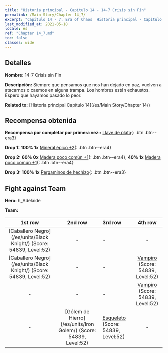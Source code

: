 ```yaml
---
title: "Historia principal - Capítulo 14 - 14-7 Crisis sin Fin"
permalink: /Main Story/Chapter 14_7/
excerpt: "Capítulo 14 - 7. Era of Chaos  Historia principal - Capítulo 14_7. 14-7 Crisis sin Fin"
last_modified_at: 2021-05-18
locale: es
ref: "Chapter 14_7.md"
toc: false
classes: wide
---
```


## Detalles

 **Nombre:** 14-7 Crisis sin Fin

 **Descripción:** Siempre que pensamos que nos han dejado en paz, vuelven a atacarnos o caemos en alguna trampa. Los hombres están exhaustos. Espero que hayamos pasado lo peor.

 **Related to:** [Historia principal Capítulo 14](/es/Main Story/Chapter 14/)

## Recompensa obtenida

 **Recompensa por completar por primera vez::** [Llave de plata](/ItemsES/con_693/){: .btn .btn--era3}

 **Drop 1:** **100% 1x** [Mineral épico +2](/ItemsES/mat_47/){: .btn .btn--era4}

 **Drop 2:** **60% 0x** [Madera poco común +1](/ItemsES/mat_41/){: .btn .btn--era4}, **40% 1x** [Madera poco común +1](/ItemsES/mat_41/){: .btn .btn--era4}

 **Drop 3:** **100% 1x** [Pergaminos de hechizo](/ItemsES/con_694/){: .btn .btn--era3}


## Fight against Team
 **Hero:** h_Adelaide

 **Team:**


  | 1st row | 2nd row | 3rd row | 4th row |
  |:----:|:----:|:----|:----:|
  | [Caballero Negro](/es/units/Black Knight/) (Score: 54839, Level:52)  | - | - | - |
  | [Caballero Negro](/es/units/Black Knight/) (Score: 54839, Level:52)  | - | - | [Vampiro](/es/units/Vampire/) (Score: 54839, Level:52)  |
  | - | - | - | [Vampiro](/es/units/Vampire/) (Score: 54839, Level:52)  |
  | - | [Gólem de Hierro](/es/units/Iron Golem/) (Score: 54839, Level:52)  | [Esqueleto](/es/units/Skeleton/) (Score: 54839, Level:52)  | - |


